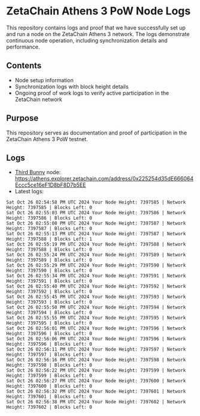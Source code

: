 # ZetaChain Athens 3 PoW Node Logs
This repository contains logs and proof that we have successfully set up and run a node on the ZetaChain Athens 3 network. The logs demonstrate continuous node operation, including synchronization details and performance.

## Contents
- Node setup information
- Synchronization logs with block height details
- Ongoing proof of work logs to verify active participation in the ZetaChain network

## Purpose
This repository serves as documentation and proof of participation in the ZetaChain Athens 3 PoW testnet.

## Logs

- [Third Bunny](https://thirdbunny.xyz/) node: https://athens.explorer.zetachain.com/address/0x225254d35dE666064Eccc5ce16eF1D8bF8D7b5EE
- Latest logs:
```
Sat Oct 26 02:54:58 PM UTC 2024 Your Node Height: 7397585 | Network Height: 7397585 | Blocks Left: 0
Sat Oct 26 02:55:03 PM UTC 2024 Your Node Height: 7397586 | Network Height: 7397586 | Blocks Left: 0
Sat Oct 26 02:55:08 PM UTC 2024 Your Node Height: 7397587 | Network Height: 7397587 | Blocks Left: 0
Sat Oct 26 02:55:13 PM UTC 2024 Your Node Height: 7397587 | Network Height: 7397588 | Blocks Left: 1
Sat Oct 26 02:55:19 PM UTC 2024 Your Node Height: 7397588 | Network Height: 7397588 | Blocks Left: 0
Sat Oct 26 02:55:24 PM UTC 2024 Your Node Height: 7397589 | Network Height: 7397589 | Blocks Left: 0
Sat Oct 26 02:55:29 PM UTC 2024 Your Node Height: 7397590 | Network Height: 7397590 | Blocks Left: 0
Sat Oct 26 02:55:34 PM UTC 2024 Your Node Height: 7397591 | Network Height: 7397591 | Blocks Left: 0
Sat Oct 26 02:55:40 PM UTC 2024 Your Node Height: 7397592 | Network Height: 7397592 | Blocks Left: 0
Sat Oct 26 02:55:45 PM UTC 2024 Your Node Height: 7397593 | Network Height: 7397593 | Blocks Left: 0
Sat Oct 26 02:55:50 PM UTC 2024 Your Node Height: 7397594 | Network Height: 7397594 | Blocks Left: 0
Sat Oct 26 02:55:55 PM UTC 2024 Your Node Height: 7397595 | Network Height: 7397595 | Blocks Left: 0
Sat Oct 26 02:56:01 PM UTC 2024 Your Node Height: 7397596 | Network Height: 7397596 | Blocks Left: 0
Sat Oct 26 02:56:06 PM UTC 2024 Your Node Height: 7397596 | Network Height: 7397596 | Blocks Left: 0
Sat Oct 26 02:56:11 PM UTC 2024 Your Node Height: 7397597 | Network Height: 7397597 | Blocks Left: 0
Sat Oct 26 02:56:16 PM UTC 2024 Your Node Height: 7397598 | Network Height: 7397598 | Blocks Left: 0
Sat Oct 26 02:56:22 PM UTC 2024 Your Node Height: 7397599 | Network Height: 7397599 | Blocks Left: 0
Sat Oct 26 02:56:27 PM UTC 2024 Your Node Height: 7397600 | Network Height: 7397600 | Blocks Left: 0
Sat Oct 26 02:56:32 PM UTC 2024 Your Node Height: 7397601 | Network Height: 7397601 | Blocks Left: 0
Sat Oct 26 02:56:38 PM UTC 2024 Your Node Height: 7397602 | Network Height: 7397602 | Blocks Left: 0
```
